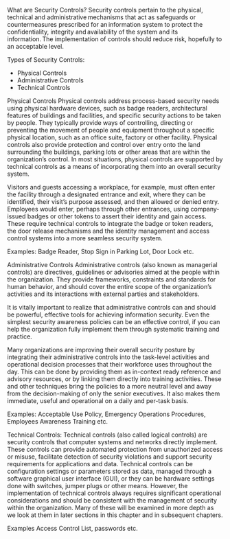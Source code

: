 What are Security Controls?
Security controls pertain to the physical, technical and administrative mechanisms that act as safeguards or countermeasures prescribed for an information system to protect the confidentiality, integrity and availability of the system and its information. The implementation of controls should reduce risk, hopefully to an acceptable level.


Types of Security Controls:
- Physical Controls
- Administrative Controls
- Technical Controls

Physical Controls
Physical controls address process-based security needs using physical hardware devices, such as badge readers, architectural features of buildings and facilities, and specific security actions to be taken by people. They typically provide ways of controlling, directing or preventing the movement of people and equipment throughout a specific physical location, such as an office suite, factory or other facility. Physical controls also provide protection and control over entry onto the land surrounding the buildings, parking lots or other areas that are within the organization’s control. In most situations, physical controls are supported by technical controls as a means of incorporating them into an overall security system.

Visitors and guests accessing a workplace, for example, must often enter the facility through a designated entrance and exit, where they can be identified, their visit’s purpose assessed, and then allowed or denied entry. Employees would enter, perhaps through other entrances, using company-issued badges or other tokens to assert their identity and gain access. These require technical controls to integrate the badge or token readers, the door release mechanisms and the identity management and access control systems into a more seamless security system.

Examples: Badge Reader, Stop Sign in Parking Lot, Door Lock etc.

Administrative Controls
Administrative controls (also known as managerial controls) are directives, guidelines or advisories aimed at the people within the organization. They provide frameworks, constraints and standards for human behavior, and should cover the entire scope of the organization’s activities and its interactions with external parties and stakeholders.

It is vitally important to realize that administrative controls can and should be powerful, effective tools for achieving information security. Even the simplest security awareness policies can be an effective control, if you can help the organization fully implement them through systematic training and practice.

Many organizations are improving their overall security posture by integrating their administrative controls into the task-level activities and operational decision processes that their workforce uses throughout the day. This can be done by providing them as in-context ready reference and advisory resources, or by linking them directly into training activities. These and other techniques bring the policies to a more neutral level and away from the decision-making of only the senior executives. It also makes them immediate, useful and operational on a daily and per-task basis.

Examples: Acceptable Use Policy, Emergency Operations Procedures, Employees Awareness Training etc.



Technical Controls:
Technical controls (also called logical controls) are security controls that computer systems and networks directly implement. These controls can provide automated protection from unauthorized access or misuse, facilitate detection of security violations and support security requirements for applications and data. Technical controls can be configuration settings or parameters stored as data, managed through a software graphical user interface (GUI), or they can be hardware settings done with switches, jumper plugs or other means. However, the implementation of technical controls always requires significant operational considerations and should be consistent with the management of security within the organization. Many of these will be examined in more depth as we look at them in later sections in this chapter and in subsequent chapters.

Examples Access Control List, passwords etc.